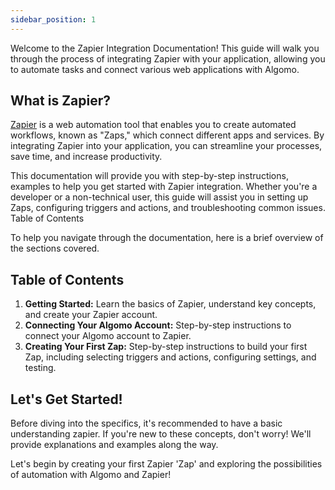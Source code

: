 ```yaml
---
sidebar_position: 1
---
```


Welcome to the Zapier Integration Documentation! This guide will walk you through the process of integrating Zapier with your application, allowing you to automate tasks and connect various web applications with Algomo.

## What is Zapier?

[Zapier](https://www.zapier.com) is a web automation tool that enables you to create automated workflows, known as "Zaps," which connect different apps and services. By integrating Zapier into your application, you can streamline your processes, save time, and increase productivity.

This documentation will provide you with step-by-step instructions, examples to help you get started with Zapier integration. Whether you're a developer or a non-technical user, this guide will assist you in setting up Zaps, configuring triggers and actions, and troubleshooting common issues.
Table of Contents

To help you navigate through the documentation, here is a brief overview of the sections covered.

## Table of Contents

1. **Getting Started:** Learn the basics of Zapier, understand key concepts, and create your Zapier account.
2. **Connecting Your Algomo Account:** Step-by-step instructions to connect your Algomo account to Zapier.
3. **Creating Your First Zap:** Step-by-step instructions to build your first Zap, including selecting triggers and actions, configuring settings, and testing.

## Let's Get Started!

Before diving into the specifics, it's recommended to have a basic understanding zapier. If you're new to these concepts, don't worry! We'll provide explanations and examples along the way.

Let's begin by creating your first Zapier 'Zap' and exploring the possibilities of automation with Algomo and Zapier!
